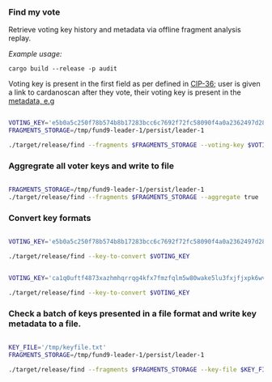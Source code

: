 ### Find my vote

Retrieve voting key history and metadata via offline fragment analysis replay.    

*Example usage:*

```
cargo build --release -p audit
```  

Voting key is present in the first field as per defined in [CIP-36](https://cips.cardano.org/cips/cip36/); user is given a link to cardanoscan after they vote, their voting key is present in the [metadata, e.g](https://cardanoscan.io/transaction/9f3706e8b26bc0c88ef74e0b020bf148dc90301e3a1e3c465db1f4d206729b7b?tab=metadata)


```bash

VOTING_KEY='e5b0a5c250f78b574b8b17283bcc6c7692f72fc58090f4a0a2362497d28d1a85'
FRAGMENTS_STORAGE=/tmp/fund9-leader-1/persist/leader-1

./target/release/find --fragments $FRAGMENTS_STORAGE --voting-key $VOTING_KEY

```

### Aggregrate all voter keys and write to file
```bash

FRAGMENTS_STORAGE=/tmp/fund9-leader-1/persist/leader-1
./target/release/find --fragments $FRAGMENTS_STORAGE --aggregate true

```

### Convert key formats
```bash

VOTING_KEY='e5b0a5c250f78b574b8b17283bcc6c7692f72fc58090f4a0a2362497d28d1a85'

./target/release/find --key-to-convert $VOTING_KEY


VOTING_KEY='ca1q0uftf4873xazhmhqrrqg4kfx7fmzfqlm5w80wake5lu3fxjfjxpk6wv3f7'

./target/release/find --key-to-convert $VOTING_KEY

```

### Check a batch of keys presented in a file format and write key metadata to a file.
```bash

KEY_FILE='/tmp/keyfile.txt'
FRAGMENTS_STORAGE=/tmp/fund9-leader-1/persist/leader-1

./target/release/find --fragments $FRAGMENTS_STORAGE --key-file $KEY_FILE

```

